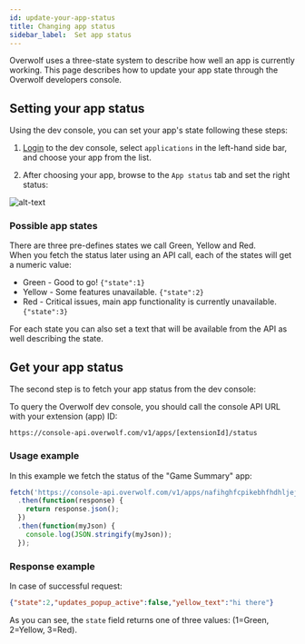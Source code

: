 ```yaml
---
id: update-your-app-status
title: Changing app status
sidebar_label:  Set app status
---
```


Overwolf uses a three-state system to describe how well an app is currently working. This page describes how to update your app state through the Overwolf developers console.

## Setting your app status

Using the dev console, you can set your app's state following these steps:

1. [Login](https://devconsole.overwolf.com) to the dev console, select `applications` in the left-hand side bar, and choose your app from the list.

2. After choosing your app, browse to the `App status` tab and set the right status:

![alt-text](assets/dev-console-app-status-1.png)

### Possible app states

There are three pre-defines states we call Green, Yellow and Red.  
When you fetch the status later using an API call, each of the states will get a numeric value:

* Green - Good to go! `{"state":1}`
* Yellow - Some features unavailable. `{"state":2}`
* Red - Critical issues, main app functionality is currently unavailable. `{"state":3}`

For each state you can also set a text that will be available from the API as well describing the state.

## Get your app status

The second step is to fetch your app status from the dev console:

To query the Overwolf dev console, you should call the console API URL with your extension (app) ID:

`https://console-api.overwolf.com/v1/apps/[extensionId]/status`

### Usage example

In this example we fetch the status of the "Game Summary" app: 

```js
fetch('https://console-api.overwolf.com/v1/apps/nafihghfcpikebhfhdhljejkcifgbdahdhngepfb/status')
  .then(function(response) {
    return response.json();
  })
  .then(function(myJson) {
    console.log(JSON.stringify(myJson));
  });
```

### Response example

In case of successful request:

```json
{"state":2,"updates_popup_active":false,"yellow_text":"hi there"}
```
As you can see, the `state` field returns one of three values: (1=Green, 2=Yellow, 3=Red).
